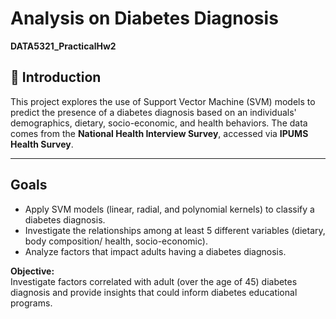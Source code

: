 # Analysis on Diabetes Diagnosis
**DATA5321_PracticalHw2**

## 📌 Introduction
This project explores the use of Support Vector Machine (SVM) models to predict the presence of a diabetes diagnosis based on an individuals' demographics, dietary, socio-economic, and health behaviors. The data comes from the **National Health Interview Survey**, accessed via **IPUMS Health Survey**.

---

## Goals

- Apply SVM models (linear, radial, and polynomial kernels) to classify a diabetes diagnosis.
- Investigate the relationships among at least 5 different variables (dietary, body composition/ health, socio-economic).
- Analyze factors that impact adults having a diabetes diagnosis.


**Objective:**  
Investigate factors correlated with adult (over the age of 45) diabetes diagnosis and provide insights that could inform diabetes educational programs.

